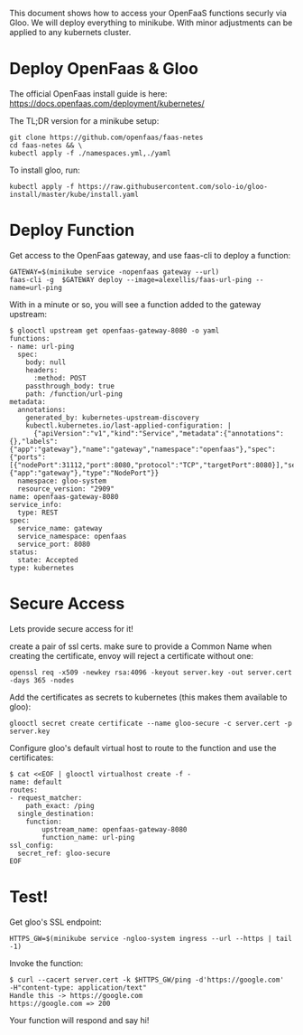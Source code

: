 This document shows how to access your OpenFaaS functions securly via Gloo. We will deploy everything
to minikube. With minor adjustments can be applied to any kubernets cluster.

# Deploy OpenFaas & Gloo
The official OpenFaas install guide is here: https://docs.openfaas.com/deployment/kubernetes/

The TL;DR version for a minikube setup:

```
git clone https://github.com/openfaas/faas-netes
cd faas-netes && \
kubectl apply -f ./namespaces.yml,./yaml
```

To install gloo, run:
```
kubectl apply -f https://raw.githubusercontent.com/solo-io/gloo-install/master/kube/install.yaml
```

# Deploy Function

Get access to the OpenFaas gateway, and use faas-cli to deploy a function:

```
GATEWAY=$(minikube service -nopenfaas gateway --url)
faas-cli -g  $GATEWAY deploy --image=alexellis/faas-url-ping --name=url-ping
```

With in a minute or so, you will see a function added to the gateway upstream:
```
$ glooctl upstream get openfaas-gateway-8080 -o yaml
functions:
- name: url-ping
  spec:
    body: null
    headers:
      :method: POST
    passthrough_body: true
    path: /function/url-ping
metadata:
  annotations:
    generated_by: kubernetes-upstream-discovery
    kubectl.kubernetes.io/last-applied-configuration: |
      {"apiVersion":"v1","kind":"Service","metadata":{"annotations":{},"labels":{"app":"gateway"},"name":"gateway","namespace":"openfaas"},"spec":{"ports":[{"nodePort":31112,"port":8080,"protocol":"TCP","targetPort":8080}],"selector":{"app":"gateway"},"type":"NodePort"}}
  namespace: gloo-system
  resource_version: "2909"
name: openfaas-gateway-8080
service_info:
  type: REST
spec:
  service_name: gateway
  service_namespace: openfaas
  service_port: 8080
status:
  state: Accepted
type: kubernetes
```

# Secure Access
Lets provide secure access for it!

create a pair of ssl certs. make sure to provide a Common Name when creating the certificate, 
envoy will reject a certificate without one:
```
openssl req -x509 -newkey rsa:4096 -keyout server.key -out server.cert -days 365 -nodes
```

Add the certificates as secrets to kubernetes (this makes them available to gloo):
```
glooctl secret create certificate --name gloo-secure -c server.cert -p server.key
```

Configure gloo's default virtual host to route to the function and use the certificates:
```
$ cat <<EOF | glooctl virtualhost create -f -
name: default
routes:
- request_matcher:
    path_exact: /ping
  single_destination:
    function:
        upstream_name: openfaas-gateway-8080
        function_name: url-ping
ssl_config:
  secret_ref: gloo-secure
EOF
```


# Test!

Get gloo's SSL endpoint:
```
HTTPS_GW=$(minikube service -ngloo-system ingress --url --https | tail -1)
```

Invoke the function:
```
$ curl --cacert server.cert -k $HTTPS_GW/ping -d'https://google.com'  -H"content-type: application/text"
Handle this -> https://google.com
https://google.com => 200
```

Your function will respond and say hi!

